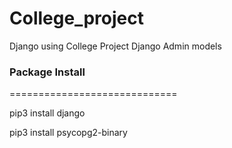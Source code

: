 # College_project
Django using College Project
Django Admin models


### Package  Install
=============================

pip3 install django

pip3 install psycopg2-binary
